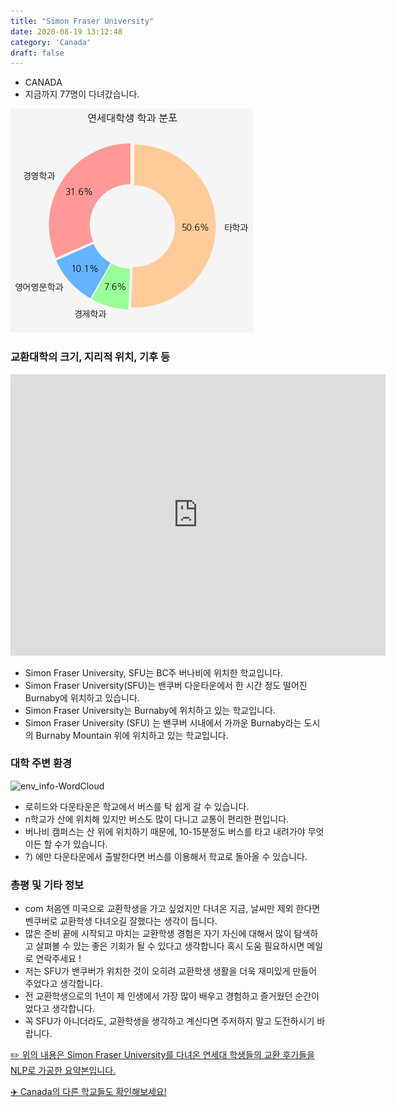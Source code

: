 ```yaml
---
title: "Simon Fraser University"
date: 2020-08-19 13:12:48
category: 'Canada'
draft: false
---
```



* CANADA
* 지금까지 77명이 다녀갔습니다. 

![department-info](../plots/CA000007.png)
### 교환대학의 크기, 지리적 위치, 기후 등
<iframe
width="600"
height="450"
frameborder="0" style="border:0"
src="https://www.google.com/maps/embed/v1/place?key=AIzaSyC9e1AME-pVmWC4hBpFdu5S4dKzyepa3HQ&q=Simon+Fraser+University&center=49.27809370000001,-122.91988329999998&zoom=14" allowfullscreen>
</iframe>

* Simon Fraser University, SFU는 BC주 버나비에 위치한 학교입니다.
* Simon Fraser University(SFU)는 밴쿠버 다운타운에서 한 시간 정도 떨어진 Burnaby에 위치하고 있습니다.
* Simon Fraser University는 Burnaby에 위치하고 있는 학교입니다.
* Simon Fraser University (SFU) 는 밴쿠버 시내에서 가까운 Burnaby라는 도시의 Burnaby Mountain 위에 위치하고 있는 학교입니다.


### 대학 주변 환경

![env_info-WordCloud](../univ_wordclouds_okt/env_info/CA000007_env_info_okt.png)

* 로히드와 다운타운은 학교에서 버스를 탁 쉽게 갈 수 있습니다.
* n학교가 산에 위치해 있지만 버스도 많이 다니고 교통이 편리한 편입니다.
* 버나비 캠퍼스는 산 위에 위치하기 때문에, 10-15분정도 버스를 타고 내려가야 무엇이든 할 수가 있습니다.
* ?) 에만 다운타운에서 출발한다면 버스를 이용해서 학교로 돌아올 수 있습니다.


### 총평 및 기타 정보 
* com 처음엔 미국으로 교환학생을 가고 싶었지만 다녀온 지금, 날씨만 제외 한다면 벤쿠버로 교환학생 다녀오길 잘했다는 생각이 듭니다.
* 많은 준비 끝에 시작되고 마치는 교환학생 경험은 자기 자신에 대해서 많이 탐색하고 살펴볼 수 있는 좋은 기회가 될 수 있다고 생각합니다 혹시 도움 필요하시면 메일로 연락주세요 !
* 저는 SFU가 밴쿠버가 위치한 것이 오히려 교환학생 생활을 더욱 재미있게 만들어 주었다고 생각합니다.
* 전 교환학생으로의 1년이 제 인생에서 가장 많이 배우고 경험하고 즐거웠던 순간이었다고 생각합니다.
* 꼭 SFU가 아니더라도, 교환학생을 생각하고 계신다면 주저하지 말고 도전하시기 바랍니다.


[✏️ 위의 내용은 Simon Fraser University를 다녀온 연세대 학생들의 교환 후기들을 NLP로 가공한 요약본입니다.](http://oia.yonsei.ac.kr/partner/expReport.asp?ucode=CA000007&bgbn=A)

[✈️ Canada의 다른 학교들도 확인해보세요!](https://yonsei-exchange.netlify.app/?category=Canada)
